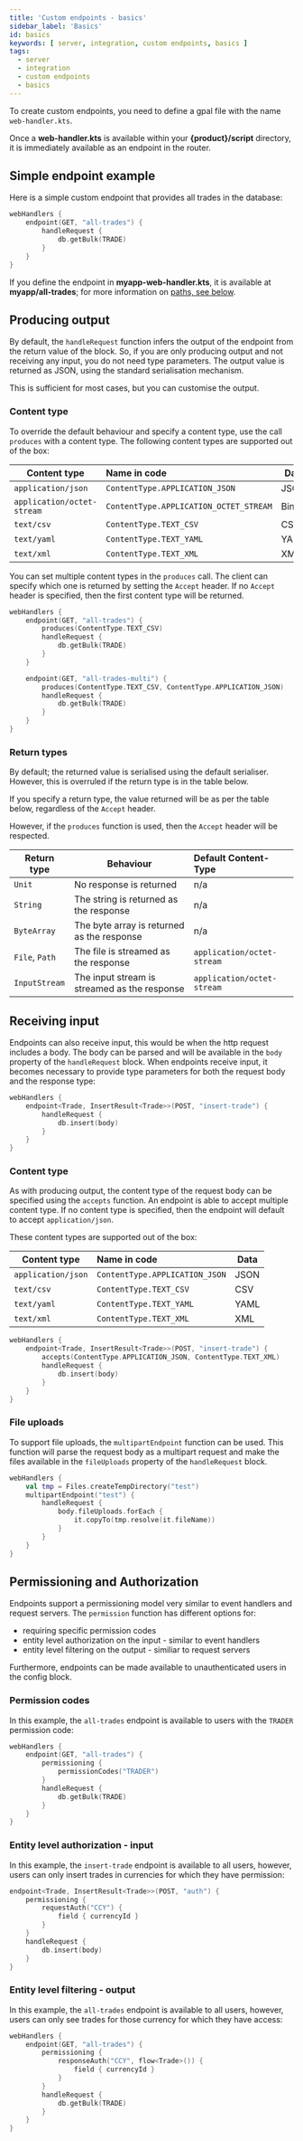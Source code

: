 ```yaml
---
title: 'Custom endpoints - basics'
sidebar_label: 'Basics'
id: basics
keywords: [ server, integration, custom endpoints, basics ]
tags:
  - server
  - integration
  - custom endpoints
  - basics
---
```


To create custom endpoints, you need to define a gpal file with the name `web-handler.kts`.

Once a **web-handler.kts** is available within your **{product}/script** directory, it is immediately available as an endpoint
in the router.

## Simple endpoint example

Here is a simple custom endpoint that provides all trades in the database:

```kotlin
webHandlers {
    endpoint(GET, "all-trades") {
        handleRequest {
            db.getBulk(TRADE)
        }
    }
}
```

If you define the endpoint in **myapp-web-handler.kts**, it is available at **myapp/all-trades**; for more information on [paths, see below](#paths).

## Producing output

By default, the `handleRequest` function infers the output of the endpoint from the return value of the block. So, if you are only producing output and not receiving any input, you do not need type parameters. The output value is returned as JSON, using the standard serialisation mechanism. 

This is sufficient for most cases, but you can customise the output.

### Content type

To override the default behaviour and specify a content type, use the call `produces` with a content type. The following content types are supported out of the box:

| Content type               | Name in code                           | Data   |
|----------------------------|:---------------------------------------|--------|
| `application/json`         | `ContentType.APPLICATION_JSON`         | JSON   |
| `application/octet-stream` | `ContentType.APPLICATION_OCTET_STREAM` | Binary |
| `text/csv`                 | `ContentType.TEXT_CSV`                 | CSV    |
| `text/yaml`                | `ContentType.TEXT_YAML`                | YAML   |
| `text/xml`                 | `ContentType.TEXT_XML`                 | XML    |

You can set multiple content types in the `produces` call. The client can specify which one is returned by setting the `Accept` header. If no `Accept` header is specified, then the first content type will be returned. 

```kotlin
webHandlers {
    endpoint(GET, "all-trades") {
        produces(ContentType.TEXT_CSV)
        handleRequest {
            db.getBulk(TRADE)
        }
    }

    endpoint(GET, "all-trades-multi") {
        produces(ContentType.TEXT_CSV, ContentType.APPLICATION_JSON)
        handleRequest {
            db.getBulk(TRADE)
        }
    }
}
```

### Return types

By default; the returned value is serialised using the default serialiser. However, this is overruled if the return type is in the table below. 

If you specify a return type, the value returned will be as per the table below, regardless of the `Accept` header. 

However, if the `produces` function is used, then the `Accept` header will be respected. 

| Return type    | Behaviour                                    | Default Content-Type       |
|----------------|----------------------------------------------|:---------------------------|
| `Unit`         | No response is returned                      | n/a                        |
| `String`       | The string is returned as the response       | n/a                        |
| `ByteArray`    | The byte array is returned as the response   | n/a                        |
| `File`, `Path` | The file is streamed as the response         | `application/octet-stream` |
| `InputStream`  | The input stream is streamed as the response | `application/octet-stream` |

## Receiving input

Endpoints can also receive input, this would be when the http request includes a body. The body can be parsed
and will be available in the `body` property of the `handleRequest` block. When endpoints receive input, it becomes
necessary to provide type parameters for both the request body and the response type:

```kotlin
webHandlers {
    endpoint<Trade, InsertResult<Trade>>(POST, "insert-trade") {
        handleRequest {
            db.insert(body)
        }
    }
}
```

### Content type

As with producing output, the content type of the request body can be specified using the `accepts` function. An 
endpoint is able to accept multiple content type. If no content type is specified, then the endpoint will default to 
accept `application/json`. 

These content types are supported out of the box:

| Content type               | Name in code                           | Data   |
|----------------------------|:---------------------------------------|--------|
| `application/json`         | `ContentType.APPLICATION_JSON`         | JSON   |
| `text/csv`                 | `ContentType.TEXT_CSV`                 | CSV    |
| `text/yaml`                | `ContentType.TEXT_YAML`                | YAML   |
| `text/xml`                 | `ContentType.TEXT_XML`                 | XML    |


```kotlin
webHandlers {
    endpoint<Trade, InsertResult<Trade>>(POST, "insert-trade") {
        accepts(ContentType.APPLICATION_JSON, ContentType.TEXT_XML)
        handleRequest {
            db.insert(body)
        }
    }
}
```

### File uploads

To support file uploads, the `multipartEndpoint` function can be used. This function will parse the request body
as a multipart request and make the files available in the `fileUploads` property of the `handleRequest` block.

```kotlin
webHandlers {
    val tmp = Files.createTempDirectory("test")
    multipartEndpoint("test") {
        handleRequest {
            body.fileUploads.forEach {
                it.copyTo(tmp.resolve(it.fileName))
            }
        }
    }
}
```

## Permissioning and Authorization

Endpoints support a permissioning model very similar to event handlers and request servers. The `permission` function
has different options for: 
* requiring specific permission codes
* entity level authorization on the input - similar to event handlers
* entity level filtering on the output - similiar to request servers

Furthermore, endpoints can be made available to unauthenticated users in the config block.

### Permission codes

In this example, the `all-trades` endpoint is available to users with the `TRADER` permission code:

```kotlin
webHandlers {
    endpoint(GET, "all-trades") {
        permissioning {
            permissionCodes("TRADER")
        }
        handleRequest {
            db.getBulk(TRADE)
        }
    }
}
```

### Entity level authorization - input 

In this example, the `insert-trade` endpoint is available to all users, however, users can only insert trades in 
currencies for which they have permission:

```kotlin 
endpoint<Trade, InsertResult<Trade>>(POST, "auth") {
    permissioning {
        requestAuth("CCY") {
            field { currencyId }
        }
    }
    handleRequest {
        db.insert(body)
    }
}
```

### Entity level filtering - output

In this example, the `all-trades` endpoint is available to all users, however, users can only see trades for those 
currency for which they have access:

```kotlin
webHandlers {
    endpoint(GET, "all-trades") {
        permissioning {
            responseAuth("CCY", flow<Trade>()) {
                field { currencyId }
            }
        }
        handleRequest {
            db.getBulk(TRADE)
        }
    }
}
```
